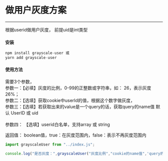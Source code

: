 # 做用户灰度方案
---
根据userid做用户灰度， 前提uid是int类型

#### 安装
```js
npm install grayscale-user 或
yarn add grayscale-user
```

#### 使用方法
需要3个参数，<br>
参数一：【必填】灰度的比例，0-99的正整数或字符串，如： 26，表示灰度26%；  <br>
参数二：【选填】获取cookie中userId的值，根据这个数字做灰度，<br>
参数三：【选填】若获取出来的value是一个query的话，获取query的name值 默认 UserID 或 uid  <br><br>
参数四： 【选填】userid白名单，支持array 或 string

返回值： boolean值，true：在灰度范围内，false：表示不再灰度范围内
```js
import grayscaleUser from "../index.js";

console.log("是否灰度：",grayscaleUser("灰度比例","cookie的name值",'query的name值'));
```
